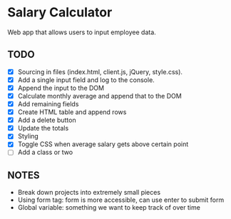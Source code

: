 # Salary Calculator

Web app that allows users to input employee data.

## TODO

- [x] Sourcing in files (index.html, client.js, jQuery, style.css).
- [x] Add a single input field and log to the console.
- [x] Append the input to the DOM
- [x] Calculate monthly average and append that to the DOM
- [x] Add remaining fields
- [x] Create HTML table and append rows
- [x] Add a delete button
- [x] Update the totals
- [x] Styling
- [x] Toggle CSS when average salary gets above certain point
- [ ] Add a class or two

## NOTES

- Break down projects into extremely small pieces
- Using form tag: form is more accessible, can use enter to submit form
- Global variable: something we want to keep track of over time
